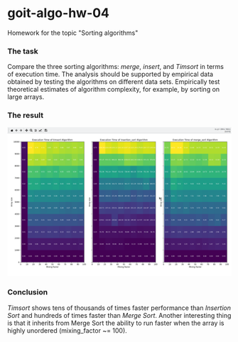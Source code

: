 # goit-algo-hw-04
Homework for the topic "Sorting algorithms"

### The task
Compare the three sorting algorithms: _merge_, _insert_, and _Timsort_ in terms of execution time. The analysis should be supported by empirical data obtained by testing the algorithms on different data sets. Empirically test theoretical estimates of algorithm complexity, for example, by sorting on large arrays.

### The result

![The result image](https://github.com/yevhenmazur/goit-algo-hw-04/blob/main/result.png?raw=true)

### Conclusion
_Timsort_ shows tens of thousands of times faster performance than _Insertion Sort_ and hundreds of times faster than _Merge Sort_.
Another interesting thing is that it inherits from Merge Sort the ability to run faster when the array is highly unordered (mixing_factor ~= 100).
